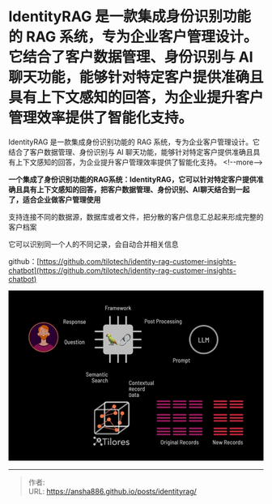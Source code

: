 # IdentityRAG 是一款集成身份识别功能的 RAG 系统，专为企业客户管理设计。它结合了客户数据管理、身份识别与 AI 聊天功能，能够针对特定客户提供准确且具有上下文感知的回答，为企业提升客户管理效率提供了智能化支持。

IdentityRAG 是一款集成身份识别功能的 RAG 系统，专为企业客户管理设计。它结合了客户数据管理、身份识别与 AI 聊天功能，能够针对特定客户提供准确且具有上下文感知的回答，为企业提升客户管理效率提供了智能化支持。
&lt;!--more--&gt;

**一个集成了身份识别功能的RAG系统：IdentityRAG，它可以针对特定客户提供准确且具有上下文感知的回答，把客户数据管理、身份识别、AI聊天结合到一起了，适合企业做客户管理使用**

支持连接不同的数据源，数据库或者文件，把分散的客户信息汇总起来形成完整的客户档案

它可以识别同一个人的不同记录，会自动合并相关信息

github：[https://github.com/tilotech/identity-rag-customer-insights-chatbot](https://github.com/tilotech/identity-rag-customer-insights-chatbot)

![](https://raw.githubusercontent.com/ansha886/blog-images/master/identityRAG.gif)


---

> 作者:   
> URL: https://ansha886.github.io/posts/identityrag/  

